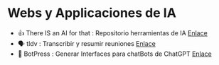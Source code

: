 # Webs y Applicaciones de IA

- 👍 There IS an AI for that : Repositorio herramientas de IA [Enlace](https://theresanaiforthat.com/)
- 🗣️ tldv : Transcribir y resumir reuniones [Enlace](https://tldv.io/es/)
- 🤖 BotPress : Generar Interfaces para chatBots de ChatGPT [Enlace](https://botpress.com/es)
